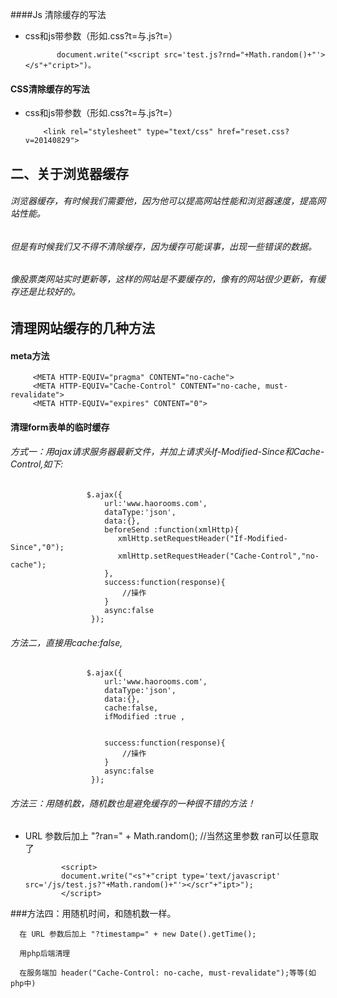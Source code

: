 ####Js 清除缓存的写法
* css和js带参数（形如.css?t=与.js?t=） 
     
     
     
             document.write("<script src='test.js?rnd="+Math.random()+"'></s"+"cript>")。
      
      
      
      
#### CSS清除缓存的写法
* css和js带参数（形如.css?t=与.js?t=） 
     
          <link rel="stylesheet" type="text/css" href="reset.css?v=20140829">
          
          
          
          
          
## 二、关于浏览器缓存
###### 浏览器缓存，有时候我们需要他，因为他可以提高网站性能和浏览器速度，提高网站性能。
###### 但是有时候我们又不得不清除缓存，因为缓存可能误事，出现一些错误的数据。
###### 像股票类网站实时更新等，这样的网站是不要缓存的，像有的网站很少更新，有缓存还是比较好的。


## 清理网站缓存的几种方法
#### meta方法
         <META HTTP-EQUIV="pragma" CONTENT="no-cache"> 
         <META HTTP-EQUIV="Cache-Control" CONTENT="no-cache, must-revalidate"> 
         <META HTTP-EQUIV="expires" CONTENT="0">
         
         
#### 清理form表单的临时缓存 
  ###### 方式一：用ajax请求服务器最新文件，并加上请求头If-Modified-Since和Cache-Control,如下:
                     $.ajax({
                         url:'www.haorooms.com',
                         dataType:'json',
                         data:{},
                         beforeSend :function(xmlHttp){ 
                            xmlHttp.setRequestHeader("If-Modified-Since","0"); 
                            xmlHttp.setRequestHeader("Cache-Control","no-cache");
                         },
                         success:function(response){
                             //操作
                         }
                         async:false
                      });
                   
                   
                   
  ###### 方法二，直接用cache:false,
                     $.ajax({
                         url:'www.haorooms.com',
                         dataType:'json',
                         data:{},
                         cache:false, 
                         ifModified :true ,
                    
                    
                         success:function(response){
                             //操作
                         }
                         async:false
                      });
                   
                   
                   
  ###### 方法三：用随机数，随机数也是避免缓存的一种很不错的方法！
  * URL 参数后加上 "?ran=" + Math.random(); //当然这里参数 ran可以任意取了 
  
              
                <script> 
                document.write("<s"+"cript type='text/javascript' src='/js/test.js?"+Math.random()+"'></scr"+"ipt>"); 
                </script> 
                
                
                
   ###方法四：用随机时间，和随机数一样。
      
      在 URL 参数后加上 "?timestamp=" + new Date().getTime();
      
      用php后端清理
      
      在服务端加 header("Cache-Control: no-cache, must-revalidate");等等(如php中)                 
                
                
                             
                   
                   
                   
                                  